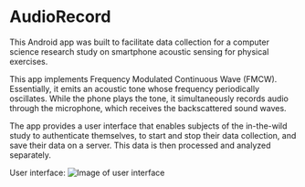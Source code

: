 # AudioRecord
This Android app was built to facilitate data collection for a computer science research study on smartphone acoustic sensing for physical exercises. 

This app implements Frequency Modulated Continuous Wave (FMCW). Essentially, it emits an acoustic tone whose frequency periodically oscillates. While the phone plays the tone, it simultaneously records audio through the microphone, which receives the backscattered sound waves. 

The app provides a user interface that enables subjects of the in-the-wild study to authenticate themselves, to start and stop their data collection, and save their data on a server. This data is then processed and analyzed separately.

User interface:
![Image of user interface](https://www.github.com/abx393/images/audiodatacollect.PNG)
